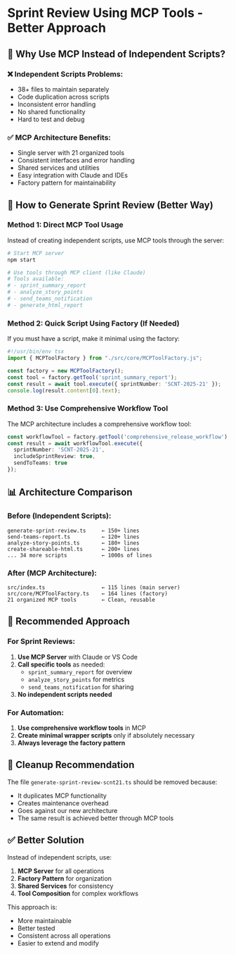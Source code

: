 # Sprint Review Using MCP Tools - Better Approach

## 🎯 Why Use MCP Instead of Independent Scripts?

### ❌ Independent Scripts Problems:
- 38+ files to maintain separately
- Code duplication across scripts
- Inconsistent error handling
- No shared functionality
- Hard to test and debug

### ✅ MCP Architecture Benefits:
- Single server with 21 organized tools
- Consistent interfaces and error handling
- Shared services and utilities
- Easy integration with Claude and IDEs
- Factory pattern for maintainability

## 🚀 How to Generate Sprint Review (Better Way)

### Method 1: Direct MCP Tool Usage
Instead of creating independent scripts, use MCP tools through the server:

```bash
# Start MCP server
npm start

# Use tools through MCP client (like Claude)
# Tools available:
# - sprint_summary_report
# - analyze_story_points  
# - send_teams_notification
# - generate_html_report
```

### Method 2: Quick Script Using Factory (If Needed)
If you must have a script, make it minimal using the factory:

```typescript
#!/usr/bin/env tsx
import { MCPToolFactory } from "./src/core/MCPToolFactory.js";

const factory = new MCPToolFactory();
const tool = factory.getTool('sprint_summary_report');
const result = await tool.execute({ sprintNumber: 'SCNT-2025-21' });
console.log(result.content[0].text);
```

### Method 3: Use Comprehensive Workflow Tool
The MCP architecture includes a comprehensive workflow tool:

```typescript
const workflowTool = factory.getTool('comprehensive_release_workflow');
const result = await workflowTool.execute({
  sprintNumber: 'SCNT-2025-21',
  includeSprintReview: true,
  sendToTeams: true
});
```

## 📊 Architecture Comparison

### Before (Independent Scripts):
```
generate-sprint-review.ts     ← 150+ lines
send-teams-report.ts          ← 120+ lines  
analyze-story-points.ts       ← 180+ lines
create-shareable-html.ts      ← 200+ lines
... 34 more scripts           ← 1000s of lines
```

### After (MCP Architecture):
```
src/index.ts                  ← 115 lines (main server)
src/core/MCPToolFactory.ts    ← 164 lines (factory)
21 organized MCP tools        ← Clean, reusable
```

## 🎯 Recommended Approach

### For Sprint Reviews:
1. **Use MCP Server** with Claude or VS Code
2. **Call specific tools** as needed:
   - `sprint_summary_report` for overview
   - `analyze_story_points` for metrics  
   - `send_teams_notification` for sharing
3. **No independent scripts needed**

### For Automation:
1. **Use comprehensive workflow tools** in MCP
2. **Create minimal wrapper scripts** only if absolutely necessary
3. **Always leverage the factory pattern**

## 🧹 Cleanup Recommendation

The file `generate-sprint-review-scnt21.ts` should be removed because:
- It duplicates MCP functionality
- Creates maintenance overhead
- Goes against our new architecture
- The same result is achieved better through MCP tools

## ✅ Better Solution

Instead of independent scripts, use:
1. **MCP Server** for all operations
2. **Factory Pattern** for organization  
3. **Shared Services** for consistency
4. **Tool Composition** for complex workflows

This approach is:
- More maintainable
- Better tested
- Consistent across all operations
- Easier to extend and modify
